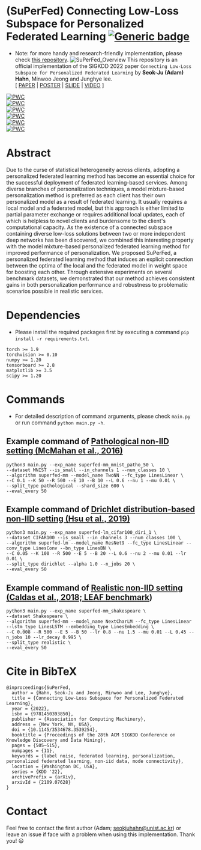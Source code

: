 # (SuPerFed) Connecting Low-Loss Subspace for Personalized Federated Learning [![Generic badge](https://img.shields.io/badge/code-official-green.svg)](https://shields.io/)
* Note: for more handy and research-friendly implementation, please check [this repository](https://github.com/vaseline555/Federated-Learning-PyTorch).
![SuPerFed_Overview](https://github.com/vaseline555/SuPerFed/blob/main/assets/SuPerFed_Overview.jpg)
This repository is an official implementation of the SIGKDD 2022 paper `Connecting Low-Loss Subspace for Personalized Federated Learning` by **Seok-Ju (Adam) Hahn**, Minwoo Jeong and Junghye lee.  
[ [PAPER](https://arxiv.org/abs/2109.07628) | [POSTER](https://github.com/vaseline555/SuPerFed/blob/main/assets/SIGKDD2022_SuPerFed_Poster_Seok-Ju%20Hahn.pdf) | [SLIDE](https://github.com/vaseline555/SuPerFed/blob/12947b01af3f118b9ae8543d021ae3d256c2b2e7/assets/SIGKDD2022_SuPerFed_Presentation_Seok-Ju%20Hahn.pdf) | [VIDEO](https://dl.acm.org/action/downloadSupplement?doi=10.1145%2F3534678.3539254&file=KDD22-fp0360..mp4) ]

[![PWC](https://img.shields.io/endpoint.svg?url=https://paperswithcode.com/badge/subspace-learning-for-personalized-federated/personalized-federated-learning-on-mnist-1)](https://paperswithcode.com/sota/personalized-federated-learning-on-mnist-1?p=subspace-learning-for-personalized-federated) \
[![PWC](https://img.shields.io/endpoint.svg?url=https://paperswithcode.com/badge/subspace-learning-for-personalized-federated/personalized-federated-learning-on-cifar-10)](https://paperswithcode.com/sota/personalized-federated-learning-on-cifar-10?p=subspace-learning-for-personalized-federated) \
[![PWC](https://img.shields.io/endpoint.svg?url=https://paperswithcode.com/badge/subspace-learning-for-personalized-federated/personalized-federated-learning-on-cifar-100)](https://paperswithcode.com/sota/personalized-federated-learning-on-cifar-100?p=subspace-learning-for-personalized-federated) \
[![PWC](https://img.shields.io/endpoint.svg?url=https://paperswithcode.com/badge/subspace-learning-for-personalized-federated/personalized-federated-learning-on-tiny)](https://paperswithcode.com/sota/personalized-federated-learning-on-tiny?p=subspace-learning-for-personalized-federated) \
[![PWC](https://img.shields.io/endpoint.svg?url=https://paperswithcode.com/badge/subspace-learning-for-personalized-federated/personalized-federated-learning-on-femnist)](https://paperswithcode.com/sota/personalized-federated-learning-on-femnist?p=subspace-learning-for-personalized-federated) \
[![PWC](https://img.shields.io/endpoint.svg?url=https://paperswithcode.com/badge/subspace-learning-for-personalized-federated/personalized-federated-learning-on)](https://paperswithcode.com/sota/personalized-federated-learning-on?p=subspace-learning-for-personalized-federated)

# Abstract
Due to the curse of statistical heterogeneity across clients, adopting a personalized federated learning method has become an essential choice for the successful deployment of federated learning-based services. Among diverse branches of personalization techniques, a model mixture-based personalization method is preferred as each client has their own personalized model as a result of federated learning. It usually requires a local model and a federated model, but this approach is either limited to partial parameter exchange or requires additional local updates, each of which is helpless to novel clients and burdensome to the client's computational capacity. As the existence of a connected subspace containing diverse low-loss solutions between two or more independent deep networks has been discovered, we combined this interesting property with the model mixture-based personalized federated learning method for improved performance of personalization.
We proposed SuPerFed, a personalized federated learning method that induces an explicit connection between the optima of the local and the federated model in weight space for boosting each other. Through extensive experiments on several benchmark datasets, we demonstrated that our method achieves consistent gains in both personalization performance and robustness to problematic scenarios possible in realistic services.

# Dependencies
* Please install the required packages first by executing a command `pip install -r requirements.txt`.
```
torch >= 1.9
torchvision >= 0.10
numpy >= 1.20
tensorboard >= 2.8
matplotlib >= 3.5
scipy >= 1.20
```

# Commands
* For detailed description of command arguments, please check `main.py` or run command `python main.py -h`.
## Example command of [Pathological non-IID setting (McMahan et al., 2016)](https://arxiv.org/abs/1602.05629)
```
python3 main.py --exp_name superfed-mm_mnist_patho_50 \
--dataset MNIST --is_small --in_channels 1 --num_classes 10 \
--algorithm superfed-mm --model_name TwoNN --fc_type LinesLinear \
--C 0.1 --K 50 --R 500 --E 10 --B 10 --L 0.6 --nu 1 --mu 0.01 \
--split_type pathological --shard_size 600 \
--eval_every 50
```

## Example command of [Drichlet distribution-based non-IID setting (Hsu et al., 2019)](https://arxiv.org/abs/1909.06335)
```
python3 main.py --exp_name superfed-lm_cifar100_diri_1 \
--dataset CIFAR100 --is_small --in_channels 3 --num_classes 100 \
--algorithm superfed-lm --model_name ResNet9 --fc_type LinesLinear --conv_type LinesConv --bn_type LinesBN \
--C 0.05 --K 100 --R 500 --E 5 --B 20 --L 0.6 --nu 2 --mu 0.01 --lr 0.01 \
--split_type dirichlet --alpha 1.0 --n_jobs 20 \
--eval_every 50
```

## Example command of [Realistic non-IID setting (Caldas et al., 2018; LEAF benchmark](https://leaf.cmu.edu))
```
python3 main.py --exp_name superfed-mm_shakespeare \
--dataset Shakespeare \
--algorithm superfed-mm --model_name NextCharLM --fc_type LinesLinear --lstm_type LinesLSTM --embedding_type LinesEmbedding \
--C 0.008 --R 500 --E 5 --B 50 --lr 0.8 --nu 1.5 --mu 0.01 --L 0.45 --n_jobs 10 --lr_decay 0.995 \
--split_type realistic \
--eval_every 50
```

# Cite in BibTeX
```
@inproceedings{SuPerFed,
  author = {Hahn, Seok-Ju and Jeong, Minwoo and Lee, Junghye},
  title = {Connecting Low-Loss Subspace for Personalized Federated Learning},
  year = {2022},
  isbn = {9781450393850},
  publisher = {Association for Computing Machinery},
  address = {New York, NY, USA},
  doi = {10.1145/3534678.3539254},
  booktitle = {Proceedings of the 28th ACM SIGKDD Conference on Knowledge Discovery and Data Mining},
  pages = {505–515},
  numpages = {11},
  keywords = {label noise, federated learning, personalization, personalized federated learning, non-iid data, mode connectivity},
  location = {Washington DC, USA},
  series = {KDD '22},
  archivePrefix = {arXiv},
  arxivId = {2109.07628}
}
```

# Contact
Feel free to contact the first author (Adam; seokjuhahn@unist.ac.kr) or leave an issue if face with a problem when using this implementation. Thank you! :smiley:
